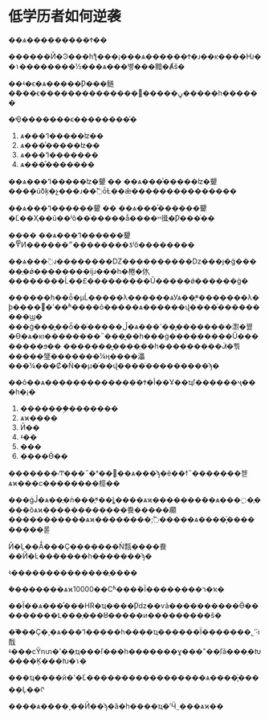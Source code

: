 # 低学历者如何逆袭

��ѧ���������Ϯ��

������Ӣ�Ͽ���һƪ���¡���ѧ������Ϯ�ɹ��ĸ����Ƕ��١��������½���ѧ���벻���黯�Ⱥš�

��ʵ�ϵ�ѧ�����Ƿ���鲢�ް���ϵ�������������������ڼ�����һ������

�Ҿ�������ϵ��������֡�

1. ѧ���ߣ�����ʫ��
2. ѧ���ͣ�����ʫ��
3. ѧ���ߣ�������
4. ѧ���ͣ�������

��ѧ���ߣ�����ʫ�顰 �� ��ѧ���ͣ�����ʫ�顰 ���ܻ�úܺõķ�չ���ɹ��߱ȱȽ��ǣ���������������

��ѧ���ߣ������顰 �� ��ѧ���ͣ������顰 �Ľ��Ҳ��û��ʲô��ͬ�����ǻ����ײ㣬ֻ�Ƿֹ���ͬ��

���� ��ѧ���ߣ������顰 �߾Ͷ������״�ܲ�������ƾʲô��������

��ѧ���߳ɹ��������Ǳ����������ǲ���ȷ�ģ�����ֻ�ǿ��������ĳɹ���һ�棬�㲻֪��������Ĺ��£���������Ŭ�����ǿ������ġ�

������һ��ȫ�µĹ�����λ������ѧУѧ��֪ʶ�������λ�ϸ����޷�ʹ��ʱ����ô�����ѧ������վ����ͬ���������ϣ� ���ǵ���̬��ȫ��ͬ�����ڵ�ѧ���ߵ���̬�������㵱�꿼�ϴ�ѧ�ĸı��������˵���̬��һ���ġ���������Ŭ��������ϧ�� �������̬����ֻ��һ���������ᣬ�뿪�����㻹�������¼ң����㵽���¼���Ȼ�Ǹ��µ�ͬ��վ����ͬ���������ϡ�

��ô��ѧ��������������Ϯ�أ��Ұ��ҵľ������ҷ���һ�¡�

1. �������ۣ�������
2. ѧϰ����
3. Ӣ��
4. ʵ��
5. ���
6. ����Ӫ��

�������۾Ͳ���˵�ˣ����ѧ���ϡ�ë��ϯ˵�������첻ѧϰ���ϲ��������桱��

���ǵĴ�ѧ��ֻ�ǹ���֪ʶ��ȴ����ѧϰ�������ܶ��ѧ���߲�֪����ôѧϰ������������飬�����顣 �����������ѧϰ��������;߱�����ѧ����̨ͬ���������롣

Ӣ�Ļ��Ǻ���Ҫ�������Ǹ㼼����飬��Ӣ�Ŀ��ܶ�����һ�ּ������ϡ�

ʵ��������������֪����

�ܶ�������ѧϰ10000��Сʱ���ܳ�Ϊ��������ר�ҡ�

��Ϊ��ѧ���ͣ���HR�ҵ����Ƿǳ��ѵã����������Ӫ���������Լ���֪���ȣ�����ͷ���������š�

��֮��Ҫ�¸�ѧ���ߣ�����һ����ҵ������Ϊ�������˾ʹ˸ı䣬ʵ���ϲŸոտ�ʼ��ְҵ���ľ���һ�������ɣ���˭��ֵľã���ֵ�Խ����Ķ���Խ�١�

���ҵ����й�ʽ�Ľ�����������������ѧ����̨ͬ�����Ļ��ᡣ

����ѧ����˼��Ӣ��ϡ�ã�һ����ҵ�ʹӴ˷���ѧϰ��

